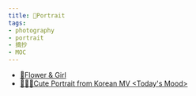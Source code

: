 ```yaml
---
title: 👧Portrait
tags:
- photography
- portrait
- 摘抄
- MOC
---
```


* [🌸Flower & Girl](Photography/Aesthetic/Portrait/Flower_and_Girl.md)
* [👧🇰🇷Cute Portrait from Korean MV <Today's Mood>](Photography/Aesthetic/Portrait/From%20Korean%20MV%20Todays_Mod.md)
